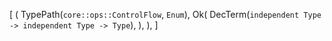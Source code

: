 [
    (
        TypePath(`core::ops::ControlFlow`, `Enum`),
        Ok(
            DecTerm(`independent Type -> independent Type -> Type`),
        ),
    ),
]